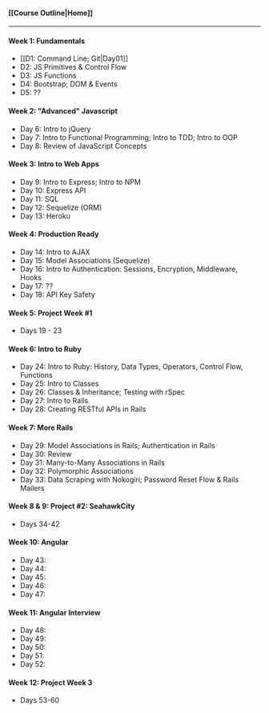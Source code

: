 #### [[Course Outline|Home]]
---
#### Week 1: Fundamentals
- [[D1: Command Line; Git|Day01]]
- D2: JS Primitives & Control Flow
- D3: JS Functions
- D4: Bootstrap; DOM & Events
- D5: ??

#### Week 2: "Advanced" Javascript
- Day 6: Intro to jQuery
- Day 7: Intro to Functional Programming; Intro to TDD; Intro to OOP
- Day 8: Review of JavaScript Concepts

#### Week 3: Intro to Web Apps
- Day 9: Intro to Express; Intro to NPM
- Day 10: Express API
- Day 11: SQL
- Day 12: Sequelize (ORM)
- Day 13: Heroku

#### Week 4: Production Ready
- Day 14: Intro to AJAX
- Day 15: Model Associations (Sequelize)
- Day 16: Intro to Authentication: Sessions, Encryption, Middleware, Hooks
- Day 17: ??
- Day 18: API Key Safety

#### Week 5: Project Week #1
- Days 19 - 23

#### Week 6: Intro to Ruby
- Day 24: Intro to Ruby: History, Data Types, Operators, Control Flow, Functions
- Day 25: Intro to Classes
- Day 26: Classes & Inheritance; Testing with rSpec
- Day 27: Intro to Rails
- Day 28: Creating RESTful APIs in Rails

#### Week 7: More Rails
- Day 29: Model Associations in Rails; Authentication in Rails
- Day 30: Review
- Day 31: Many-to-Many Associations in Rails
- Day 32: Polymorphic Associations
- Day 33: Data Scraping with Nokogiri; Password Reset Flow & Rails Mailers

#### Week 8 & 9: Project #2: SeahawkCity
- Days 34-42
  
#### Week 10: Angular 
- Day 43:
- Day 44:
- Day 45:
- Day 46:
- Day 47: 

#### Week 11: Angular Interview
- Day 48: 
- Day 49: 
- Day 50: 
- Day 51: 
- Day 52: 

#### Week 12: Project Week 3
- Days 53-60